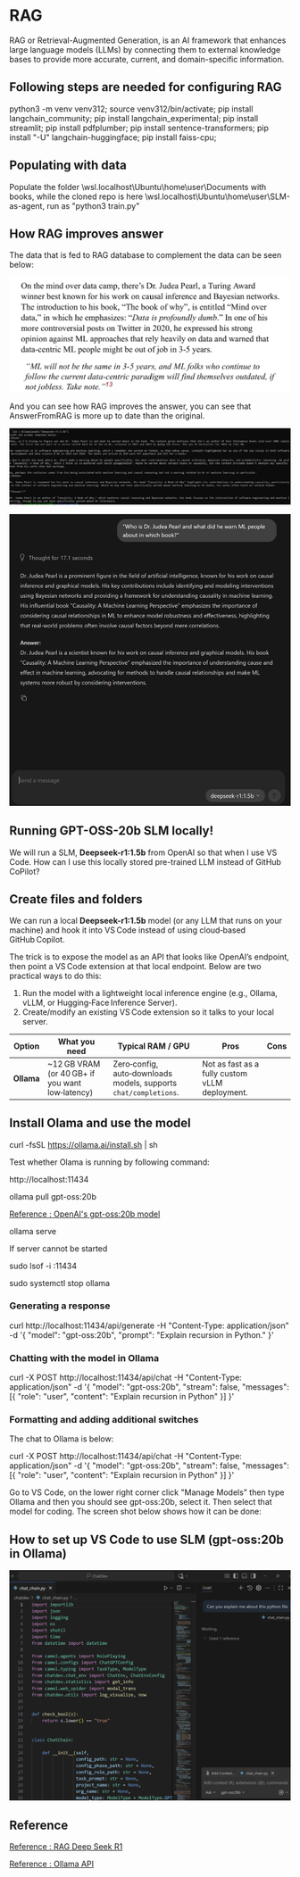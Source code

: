 # RAG

RAG or Retrieval-Augmented Generation, is an AI framework that enhances large language models (LLMs) by connecting them to external knowledge bases to provide more accurate, current, and domain-specific information. 


## Following steps are needed for configuring RAG

python3 -m venv venv312; source venv312/bin/activate;
pip install langchain_community;
pip install langchain_experimental;
pip install streamlit;
pip install pdfplumber;
pip install sentence-transformers;
pip install "-U" langchain-huggingface;
pip install faiss-cpu;

## Populating with data

Populate the folder \\wsl.localhost\Ubuntu\home\user\Documents with books, while the cloned repo is here \\wsl.localhost\Ubuntu\home\user\SLM-as-agent, run as "python3 train.py"


## How RAG improves answer

The data that is fed to RAG database to complement the data can be seen below:

![NewInfoAddedViaRAG](Images/NewInfoAddedViaRAG.png)

And you can see how RAG improves the answer, you can see that AnswerFromRAG is more up to date than the original.

![AnswerFromRAG](Images/AnswerFromRAG.png)

![AnswerWithoutRAG](Images/AnswerWithoutRAG.png)



## Running GPT-OSS-20b SLM locally!

We will run a SLM, **Deepseek-r1:1.5b** from OpenAI so that when I use VS Code. How can I use this locally stored pre-trained LLM instead of GitHub CoPilot?


## Create files and folders

We can run a local **Deepseek-r1:1.5b** model (or any LLM that runs on your machine) and hook it into VS Code instead of using cloud‑based GitHub Copilot.

The trick is to expose the model as an API that looks like OpenAI’s endpoint, then point a VS Code extension at that local endpoint. Below are two practical ways to do this:

1.  Run the model with a lightweight local inference engine (e.g., Ollama, vLLM, or Hugging‑Face Inference Server).
2.  Create/modify an existing VS Code extension so it talks to your local server.




| Option |  What you need |  Typical RAM / GPU |  Pros | Cons |
|----------|--------------------|--------------|-------|------|
**Ollama**  | ~12 GB VRAM (or 40 GB+ if you want low‑latency) |  Zero‑config, auto‑downloads models, supports  `chat/completions`. |  Not as fast as a fully custom vLLM deployment. |

## Install Olama and use the model

curl -fsSL https://ollama.ai/install.sh | sh

Test whether Olama is running by following command:

http://localhost:11434

ollama pull gpt-oss:20b

[Reference : OpenAI's gpt-oss:20b model](https://ollama.com/library/gpt-oss)

ollama serve

If server cannot be started

sudo lsof -i :11434

sudo systemctl stop ollama

### Generating a response

curl http://localhost:11434/api/generate -H "Content-Type: application/json" -d '{
  "model": "gpt-oss:20b",
  "prompt": "Explain recursion in Python."
}'

### Chatting with the model in Ollama

curl -X POST http://localhost:11434/api/chat -H "Content-Type: application/json" -d '{
  "model": "gpt-oss:20b",
  "stream": false,
  "messages": [{ "role": "user", "content": "Explain recursion in Python" }]
}'

### Formatting and adding additional switches

The chat to Ollama is below:

curl -X POST http://localhost:11434/api/chat -H "Content-Type: application/json" -d '{ 
   "model": "gpt-oss:20b", 
   "stream": false, 
   "messages": [{ "role": "user", "content": "Explain recursion in Python" }] 
}'


Go to VS Code, on the lower right corner click "Manage Models" then type Ollama and then you should see gpt-oss:20b, select it.
Then select that model for coding. The screen shot below shows how it can be done:


## How to set up VS Code to use SLM (gpt-oss:20b in Ollama)


![How to use SLM](SLM.png "Small Language Model")


## Reference

[Reference : RAG Deep Seek R1](https://apidog.com/blog/rag-deepseek-r1-ollama/)

[Reference : Ollama API](https://github.com/ollama/ollama)

